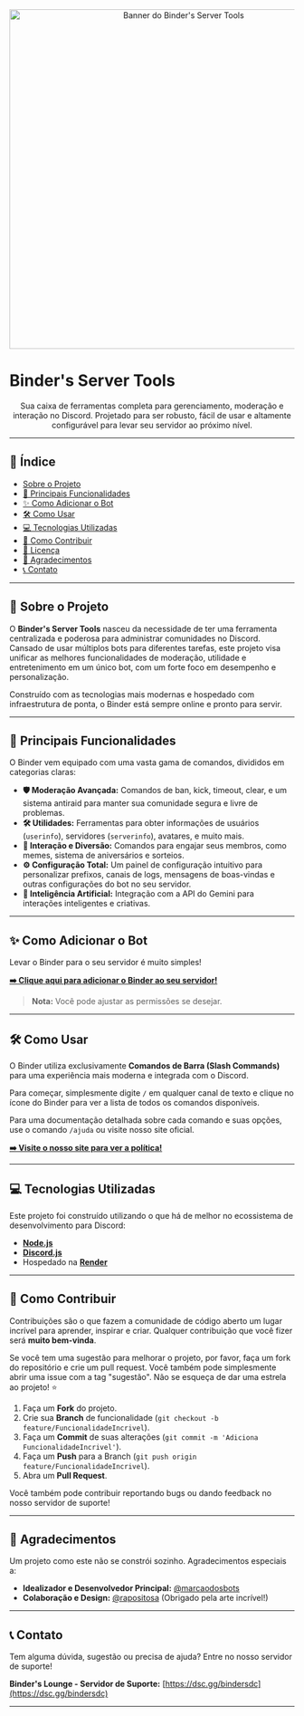 <div align="center">
  <img src="https://i.imgur.com/g8VumQQ.png" alt="Banner do Binder's Server Tools" width="600"/>
</div>

# Binder's Server Tools

<p align="center">
  Sua caixa de ferramentas completa para gerenciamento, moderação e interação no Discord. Projetado para ser robusto, fácil de usar e altamente configurável para levar seu servidor ao próximo nível.
</p>

---

## 📜 Índice

* [Sobre o Projeto](#-sobre-o-projeto)
* [🚀 Principais Funcionalidades](#-principais-funcionalidades)
* [✨ Como Adicionar o Bot](#-como-adicionar-o-bot)
* [🛠️ Como Usar](#️-como-usar)
* [💻 Tecnologias Utilizadas](#-tecnologias-utilizadas)
* [🤝 Como Contribuir](#-como-contribuir)
* [📄 Licença](#-licença)
* [💖 Agradecimentos](#-agradecimentos)
* [📞 Contato](#-contato)

---

## 📖 Sobre o Projeto

O **Binder's Server Tools** nasceu da necessidade de ter uma ferramenta centralizada e poderosa para administrar comunidades no Discord. Cansado de usar múltiplos bots para diferentes tarefas, este projeto visa unificar as melhores funcionalidades de moderação, utilidade e entretenimento em um único bot, com um forte foco em desempenho e personalização.

Construído com as tecnologias mais modernas e hospedado com infraestrutura de ponta, o Binder está sempre online e pronto para servir.

---

## 🚀 Principais Funcionalidades

O Binder vem equipado com uma vasta gama de comandos, divididos em categorias claras:

* **🛡️ Moderação Avançada:** Comandos de ban, kick, timeout, clear, e um sistema antiraid para manter sua comunidade segura e livre de problemas.
* **🛠️ Utilidades:** Ferramentas para obter informações de usuários (`userinfo`), servidores (`serverinfo`), avatares, e muito mais.
* **🎉 Interação e Diversão:** Comandos para engajar seus membros, como memes, sistema de aniversários e sorteios.
* **⚙️ Configuração Total:** Um painel de configuração intuitivo para personalizar prefixos, canais de logs, mensagens de boas-vindas e outras configurações do bot no seu servidor.
* **🤖 Inteligência Artificial:** Integração com a API do Gemini para interações inteligentes e criativas.

---

## ✨ Como Adicionar o Bot

Levar o Binder para o seu servidor é muito simples!

**[➡️ Clique aqui para adicionar o Binder ao seu servidor!](https://discord.com/oauth2/authorize?client_id=1310336375261892608&permissions=1127001767660615&integration_type=0&scope=bot)**

> **Nota:** Você pode ajustar as permissões se desejar.

---

## 🛠️ Como Usar

O Binder utiliza exclusivamente **Comandos de Barra (Slash Commands)** para uma experiência mais moderna e integrada com o Discord.

Para começar, simplesmente digite `/` em qualquer canal de texto e clique no ícone do Binder para ver a lista de todos os comandos disponíveis.

Para uma documentação detalhada sobre cada comando e suas opções, use o comando `/ajuda` ou visite nosso site oficial.

**[➡️ Visite o nosso site para ver a política!](https://binders.carrd.co/)**

---

## 💻 Tecnologias Utilizadas

Este projeto foi construído utilizando o que há de melhor no ecossistema de desenvolvimento para Discord:

* [**Node.js**](https://nodejs.org/)
* [**Discord.js**](https://discord.js.org/)
* Hospedado na [**Render**](https://render.com/)

---

## 🤝 Como Contribuir

Contribuições são o que fazem a comunidade de código aberto um lugar incrível para aprender, inspirar e criar. Qualquer contribuição que você fizer será **muito bem-vinda**.

Se você tem uma sugestão para melhorar o projeto, por favor, faça um fork do repositório e crie um pull request. Você também pode simplesmente abrir uma issue com a tag "sugestão". Não se esqueça de dar uma estrela ao projeto! ⭐

1.  Faça um **Fork** do projeto.
2.  Crie sua **Branch** de funcionalidade (`git checkout -b feature/FuncionalidadeIncrivel`).
3.  Faça um **Commit** de suas alterações (`git commit -m 'Adiciona FuncionalidadeIncrivel'`).
4.  Faça um **Push** para a Branch (`git push origin feature/FuncionalidadeIncrivel`).
5.  Abra um **Pull Request**.

Você também pode contribuir reportando bugs ou dando feedback no nosso servidor de suporte!

---

## 💖 Agradecimentos

Um projeto como este não se constrói sozinho. Agradecimentos especiais a:

* **Idealizador e Desenvolvedor Principal:** [@marcaodosbots](https://github.com/marcaodosbots)
* **Colaboração e Design:** [@rapositosa](https://github.com/rapositosa) (Obrigado pela arte incrível!)

---

## 📞 Contato

Tem alguma dúvida, sugestão ou precisa de ajuda? Entre no nosso servidor de suporte!

**Binder's Lounge - Servidor de Suporte:** [https://dsc.gg/bindersdc](https://dsc.gg/bindersdc)

---
